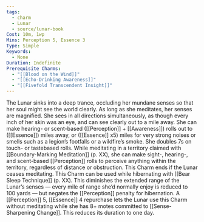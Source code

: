 ```yaml
---
tags:
  - charm
  - Lunar
  - source/lunar-book
Cost: 10m, 1wp
Mins: Perception 5, Essence 3
Type: Simple
Keywords:
  - None
Duration: Indefinite
Prerequisite Charms:
  - "[[Blood on the Wind]]"
  - "[[Echo-Drinking Awareness]]"
  - "[[Fivefold Transcendent Insight]]"
---
```

The Lunar sinks into a deep trance, occluding her mundane senses so that her soul might see the world clearly. As long as she meditates, her senses are magnified. She sees in all directions simultaneously, as though every inch of her skin was an eye, and can see clearly out to a mile away. She can make hearing- or scent-based ([[Perception]] + [[Awareness]]) rolls out to ([[Essence]]) miles away, or ([[Essence]] x5) miles for very strong noises or smells such as a legion’s footfalls or a wildfire’s smoke. She doubles 7s on touch- or tastebased rolls. While meditating in a territory claimed with [[Boundary-Marking Meditation]] (p. XX), she can make sight-, hearing-, and scent-based [[Perception]] rolls to perceive anything within the territory, regardless of distance or obstruction. This Charm ends if the Lunar ceases meditating. This Charm can be used while hibernating with [[Bear Sleep Technique]] (p. XX). This diminishes the extended range of the Lunar’s senses — every mile of range she’d normally enjoy is reduced to 100 yards — but negates the [[Perception]] penalty for hibernation. A [[Perception]] 5, [[Essence]] 4 repurchase lets the Lunar use this Charm without meditating while she has 8+ motes committed to [[Sense-Sharpening Change]]. This reduces its duration to one day.